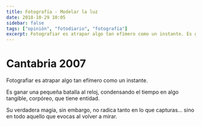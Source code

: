 ```yaml
---
title: Fotografía - Modelar la luz
date: 2018-10-29 10:05
sidebar: false
tags: ["opinión", "fotodiario", "fotografía"]
excerpt: Fotografiar es atrapar algo tan efímero como un instante. Es ganar una pequeña batalla al reloj, condensando el tiempo en algo tangible, corpóreo, que tiene entidad.
---
```


# Cantabria 2007

Fotografiar es atrapar algo tan efímero como un instante.

<Photo class="w-full object-cover my-20" name="abuelito.jpg" alt="Macro del corazón de un abuelito de primavera" />
<Photo class="w-full object-cover my-20" name="paseo_por_la_playa_1.jpg" alt="Un chico pasea por la orilla del mar" />

Es ganar una pequeña batalla al reloj, condensando el tiempo en algo tangible, corpóreo, que tiene entidad.

<Photo class="w-full object-cover my-20" name="paseo_por_la_playa_2.jpg" alt="Un chico pasea por la orilla del mar" />

Su verdadera magia, sin embargo, no radica tanto en lo que capturas… sino en todo aquello que evocas al volver a mirar.

<div class="grid grid-cols-2  grid-rows-5 my-20">
<Photo name="cantabria_margarita.jpg" />
<Photo name="cantabria_rocio.jpg" />
<Photo name="cantabria_cadena.jpg" />
<Photo name="cantabria_tunel.jpg" />
<Photo name="cantabria_margarita_1.jpg" />
<Photo name="cantabria_rocio_1.jpg" />
<Photo name="cantabria_tres_ventanas.jpg"/>
<Photo class="row-span-2" name="cantabria_paseo_playa.jpg"/>
</div>
